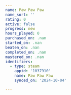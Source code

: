 ```yaml
---
name: Paw Paw Paw
name_sort: ''
rating: 0
active: false
progress: new
hours_played: 0
purchased_on: .nan
started_on: .nan
beaten_on: .nan
completed_on: .nan
mastered_on: .nan
identifiers:
  - type: steam
    appid: '1037910'
    name: Paw Paw Paw
    synced_on: '2024-10-04'

---
```


